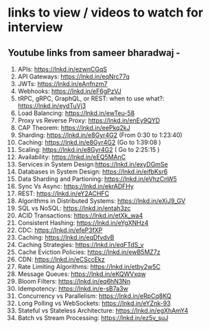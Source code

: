 # links to view / videos to watch for interview

## Youtube links from sameer bharadwaj -

1. APIs: <https://lnkd.in/ezwnCGqS>
2. API Gateways: <https://lnkd.in/eqNrc77q>
3. JWTs: <https://lnkd.in/eAnfnzm7>
4. Webhooks: <https://lnkd.in/eF6gPzVJ>
5. tRPC, gRPC, GraphQL, or REST: when to use what?: <https://lnkd.in/eydTuVj3>
6. Load Balancing: <https://lnkd.in/ewTeu-58>
7. Proxy vs Reverse Proxy: <https://lnkd.in/enEy9QYD>
8. CAP Theorem: <https://lnkd.in/eePkq2kJ>
10. Sharding: <https://lnkd.in/e8Gyr4G2> (From 0:30 to 1:23:40)
11. Caching: <https://lnkd.in/e8Gyr4G2> (Go to 1:39:08 )
12. Scaling: <https://lnkd.in/e8Gyr4G2> ( Go to 2:25:15 )
13. Availability: <https://lnkd.in/eEQ5MAnC>
14. Services in System Design:<https://lnkd.in/exyDGmSe>
15. Databases in System Design: <https://lnkd.in/eifbKsr6>
16. Data Sharding and Partioning: <https://lnkd.in/eVhzCnW5>
17. Sync Vs Async: <https://lnkd.in/ekrADFHy>
18. REST: <https://lnkd.in/eY2ACHFC>
19. Algorithms in Distributed Systems: <https://lnkd.in/eXiJ9_GV>
20. SQL vs NoSQL: <https://lnkd.in/entah3zc>
21. ACID Transactions: <https://lnkd.in/etXk_wa4>
22. Consistent Hashing: <https://lnkd.in/eYgXNHz4>
23. CDC: <https://lnkd.in/efeP3fXP>
24. Caching: <https://lnkd.in/eqDfvdvB>
25. Caching Strategies: <https://lnkd.in/eqFTdS_v>
26. Cache Eviction Policies: <https://lnkd.in/ewB5MZ7z>
27. CDN: <https://lnkd.in/eCSccEkz>
28. Rate Limiting Algorithms: <https://lnkd.in/etby2w5C>
29. Message Queues: <https://lnkd.in/eKQWVxqw>
30. Bloom Filters: <https://lnkd.in/eq6hN3Nn>
31. Idempotency: <https://lnkd.in/e-sB7a3w>
32. Concurrency vs Parallelism: <https://lnkd.in/eRpCq8KQ>
33. Long Polling vs WebSockets: <https://lnkd.in/eYZnk-93>
34. Stateful vs Stateless Architecture: <https://lnkd.in/egXhAmY4>
35. Batch vs Stream Processing: <https://lnkd.in/ez5v_suJ>
